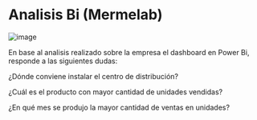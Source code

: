 # Analisis Bi (Mermelab)

![image](https://github.com/user-attachments/assets/f127f12a-9859-4320-b7e9-fd58fc10dc3f)

En base al analisis realizado sobre la empresa el dashboard en Power Bi, responde a las siguientes dudas:

¿Dónde conviene instalar el centro de distribución?

¿Cuál es el producto con mayor cantidad de unidades vendidas?

¿En qué mes se produjo la mayor cantidad de ventas en unidades?
